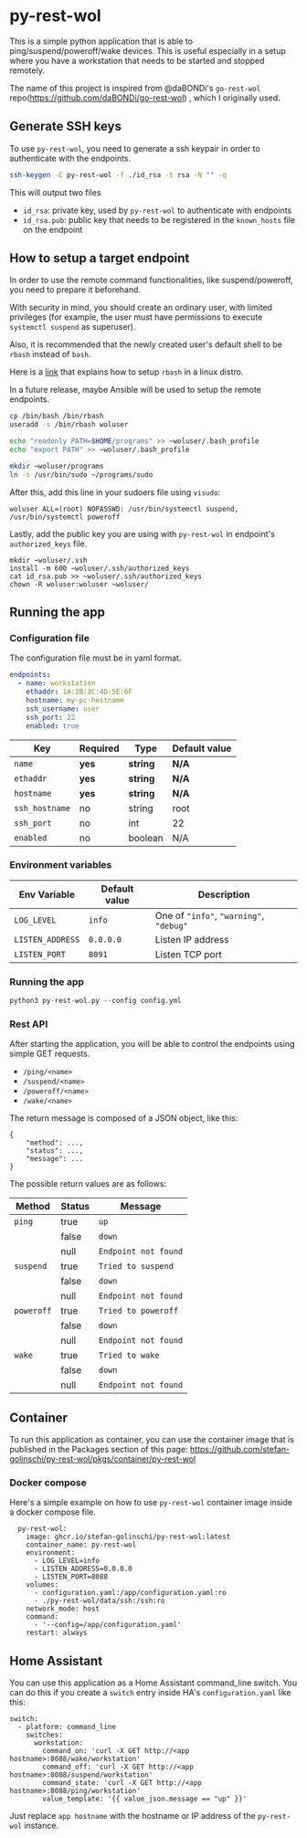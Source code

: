 # py-rest-wol

This is a simple python application that is able to ping/suspend/poweroff/wake devices. This is useful especially in a setup where you have a workstation that needs to be started and stopped remotely.

The name of this project is inspired from @daBONDi's `go-rest-wol` repo(https://github.com/daBONDi/go-rest-wol) , which I originally used.


## Generate SSH keys

To use `py-rest-wol`, you need to generate a ssh keypair in order to authenticate with the endpoints.

```bash
ssh-keygen -C py-rest-wol -f ./id_rsa -t rsa -N "" -q
```

This will output two files
 * `id_rsa`: private key, used by `py-rest-wol` to authenticate with endpoints
 * `id_rsa.pub`: public key that needs to be registered in the `known_hosts` file on the endpoint

## How to setup a target endpoint
In order to use the remote command functionalities, like suspend/poweroff, you need to prepare it beforehand.

With security in mind, you should create an ordinary user, with limited privileges (for example, the user must have permissions to execute `systemctl suspend` as superuser). 

Also, it is recommended that the newly created user's default shell to be `rbash` instead of `bash`.

Here is a [link](https://access.redhat.com/solutions/65822) that explains how to setup `rbash` in a linux distro.

In a future release, maybe Ansible will be used to setup the remote endpoints.

```bash
cp /bin/bash /bin/rbash
useradd -s /bin/rbash woluser

echo "readonly PATH=$HOME/programs" >> ~woluser/.bash_profile
echo "export PATH" >> ~woluser/.bash_profile

mkdir ~woluser/programs
ln -s /usr/bin/sudo ~/programs/sudo
```

After this, add this line in your sudoers file using `visudo`:

```
woluser ALL=(root) NOPASSWD: /usr/bin/systemctl suspend, /usr/bin/systemctl poweroff
```

Lastly, add the public key you are using with `py-rest-wol` in endpoint's `authorized_keys` file.

```
mkdir ~woluser/.ssh
install -m 600 ~woluser/.ssh/authorized_keys
cat id_rsa.pub >> ~woluser/.ssh/authorized_keys
chown -R woluser:woluser ~woluser/
```

## Running the app

### Configuration file

The configuration file must be in yaml format.

```yml
endpoints:
  - name: workstation
    ethaddr: 1A:2B:3C:4D:5E:6F
    hostname: my-pc-hostname
    ssh_username: user
    ssh_port: 22
    enabled: true
```

|     Key       | Required |     Type      | Default value |
| ------------  | -------- | ------------- | ------------- |
| `name`        | **yes**  |   **string**  |    **N/A**    |
| `ethaddr`     | **yes**  |   **string**  |    **N/A**    | 
| `hostname`    | **yes**  |   **string**  |    **N/A**    |
| `ssh_hostname`|   no     |     string    |     root      |
| `ssh_port`    |   no     |      int      |      22       |
| `enabled`     |   no     |    boolean    |      N/A      |


### Environment variables

| Env Variable     | Default value | Description                             |
| ---------------- | ------------- | --------------------------------------- |
| `LOG_LEVEL`      |  `info`     | One of `"info"`, `"warning"`, `"debug"` |
| `LISTEN_ADDRESS` |  `0.0.0.0`    | Listen IP address                       |
| `LISTEN_PORT`    |  `8091`       | Listen TCP port                         |

### Running the app

```python
python3 py-rest-wol.py --config config.yml
```  

### Rest API

After starting the application, you will be able to control the endpoints using simple GET requests.
*  `/ping/<name>`
*  `/suspend/<name>` 
*  `/poweroff/<name>`  
*  `/wake/<name>`   

The return message is composed of a JSON object, like this:
```
{
    "method": ...,
    "status": ...,
    "message": ...
}
```

The possible return values are as follows:

| Method     | Status  | Message               |
| ---------  | ------- | --------------------- |
| `ping`     | true    | `up`                  |
|            | false   | `down`                |
|            | null    | `Endpoint not found`  |
| `suspend`  | true    | `Tried to suspend`    |
|            | false   | `down`                |
|            | null    | `Endpoint not found`  |
| `poweroff` | true    | `Tried to poweroff`   |
|            | false   | `down`                |
|            | null    | `Endpoint not found`  |
| `wake`     | true    | `Tried to wake`       |
|            | false   | `down`                |
|            | null    | `Endpoint not found`  |

## Container 

To run this application as container, you can use the container image that is published in the Packages section of this page: https://github.com/stefan-golinschi/py-rest-wol/pkgs/container/py-rest-wol

### Docker compose

Here's a simple example on how to use `py-rest-wol` container image inside a docker compose file.

```
  py-rest-wol:
    image: ghcr.io/stefan-golinschi/py-rest-wol:latest
    container_name: py-rest-wol
    environment:
      - LOG_LEVEL=info
      - LISTEN_ADDRESS=0.0.0.0
      - LISTEN_PORT=8088
    volumes:
      - configuration.yaml:/app/configuration.yaml:ro
      - ./py-rest-wol/data/ssh:/ssh:ro
    network_mode: host
    command:
      - '--config=/app/configuration.yaml'
    restart: always
```

## Home Assistant

You can use this application as a Home Assistant command_line switch. You can do this if you create a `switch` entry inside HA's `configuration.yaml` like this:

```
switch:
  - platform: command_line
    switches:
      workstation:
        command_on: 'curl -X GET http://<app hostname>:8088/wake/workstation'
        command_off: 'curl -X GET http://<app hostname>:8088/suspend/workstation'
        command_state: 'curl -X GET http://<app hostname>:8088/ping/workstation'
        value_template: '{{ value_json.message == "up" }}'

```

Just replace `app hostname` with the hostname or IP address of the `py-rest-wol` instance.
